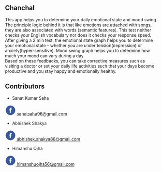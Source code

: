 Chanchal
-----
This app helps you to determine your daily emotional state and mood swing. The principle logic behind it is that like emotions are attached with songs, they are also associated with words (semantic features). This test neither checks your English vocabulary nor does it checks your response speed. After giving a 2 min test, the emotional state graph helps you to determine your emotional state – whether you are under tension(depression) or anxiety(hyper-sensitive). Mood swing graph helps you to determine how much your mood can vary during a day.  
Based on these feedbacks, you can take corrective measures such as visiting a doctor or set your daily life activities such that your days become productive and you stay happy and emotionally healthy.

Contributors 
-----

 -  Sanat Kumar Saha

  <a href="https://www.facebook.com/sanat.saha.180" target="_blank" title="facebook profile" style="width:100%"><img src="https://github.com/PhilJay/MPAndroidChart/blob/master/design/facebook_icon.png" title="Share on Facebook" width="35" height=35 />
    sanatsaha96@gmail.com

 -  Abhishek Shakya

  <a href="https://www.facebook.com/mayank.jindal.9041" target="_blank" title="facebook profile" style="width:100%"><img src="https://github.com/PhilJay/MPAndroidChart/blob/master/design/facebook_icon.png" title="Share on Facebook" width="35" height=35 />
    abhishek.shakya88@gmail.com


 -  Himanshu Ojha

  <a href="https://www.facebook.com/anshuagrawal2791" target="_blank" title="facebook profile" style="width:100%"><img src="https://github.com/PhilJay/MPAndroidChart/blob/master/design/facebook_icon.png" title="Share on Facebook" width="35" height=35 />
    himanshuojha56@gmail.com
